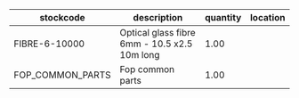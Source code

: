 |stockcode|description|quantity|location|
|---------|-----------|--------|--------|
|FIBRE-6-10000|Optical glass fibre 6mm - 10.5 x2.5 10m long|1.00||
|FOP_COMMON_PARTS|Fop common parts|1.00||
